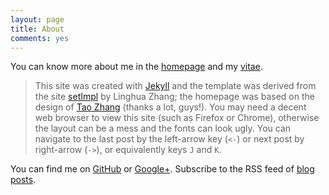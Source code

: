 ```yaml
---
layout: page
title: About
comments: yes
---
```


You can know more about me in the [homepage](/) and my [vitae](../vitae/). 

> This site was created with [Jekyll](https://github.com/mojombo/jekyll) and the template was derived from the site [setImpl](http://lhzhang.com/) by Linghua Zhang; the homepage was based on the design of [Tao Zhang](http://ztpala.com/) (thanks a lot, guys!). You may need a decent web browser to view this site (such as Firefox or Chrome), otherwise the layout can be a mess and the fonts can look ugly. You can navigate to the last post by the left-arrow key (`<-`) or next post by right-arrow (`->`), or equivalently keys `J` and `K`.


You can find me on [GitHub](https://github.com/hyiltiz/) or [Google+](https://plus.google.com/110960771438948518308). Subscribe to the RSS feed of [blog posts](../feed/).
